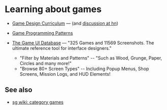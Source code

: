 ﻿# Learning about games

- [Game Design Curriculum](https://www.riotgames.com/en/urf-academy/curriculum-guide) &mdash; (and [discussion at hn](https://news.ycombinator.com/item?id=24309234))

- [Game Programming Patterns](https://news.ycombinator.com/item?id=23203699)

- [The Game UI Database](https://www.gameuidatabase.com/) &mdash; "325 Games and 11569 Screenshots. The ultimate reference tool for interface designers."
	- "Filter by Materials and Patterns" -- "Such as Wood, Grunge, Paper, Circles and many more!"
	- "Browse 80+ Screen Types" -- Including Popup Menus, Shop Screens, Mission Logs, and HUD Elements!

## See also

- [sg wiki: category games](https://wiki.secretgeek.net/Category/games)
